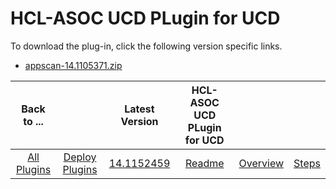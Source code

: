 
# HCL-ASOC UCD PLugin for UCD

To download the plug-in, click the following version specific links.
- [appscan-14.1105371.zip](https://raw.githubusercontent.com/UrbanCode/IBM-UCD-PLUGINS/main/files/appscan/appscan-14.1105371.zip)


|Back to ...||Latest Version|HCL-ASOC UCD PLugin for UCD|||
| :---: | :---: | :---: | :---: | :---: | :---: |
|[All Plugins](../../index.md)|[Deploy Plugins](../README.md)|[14.1152459](https://raw.githubusercontent.com/UrbanCode/IBM-UCD-PLUGINS/main/files/ASOC/ucd-HCL-ASoC-UCD-14.1152459.zip)|[Readme](README.md)|[Overview](overview.md)|[Steps](steps.md)|
